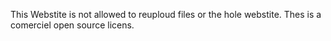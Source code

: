This Webstite is not allowed to reuploud files or the hole webstite. Thes is a comerciel open source licens.
